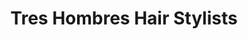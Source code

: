 ---
title: "Tres Hombres Hair Stylists"
url: /pikesville/tres-hombres-hair-stylists/
shop: hairdresser
---